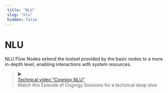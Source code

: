 ```yaml
---
 title: "NLU" 
 slug: "nlu" 
 hidden: false 
---
```

# NLU
NLU Flow Nodes extend the toolset provided by the basic nodes to a more in-depth level, enabling interactions with system resources.

<blockquote class="callout callout_info" theme="📘">
    <span class="callout-icon">▶️</span>
    <div class="callout-heading">
      <div class="callout-text">
         <a href="https://support.cognigy.com/hc/en-us/articles/360019857220-Cognigy-Sessions-Cognigy-NLU" target="_blank" >Technical video  "Cognigy NLU"</a>
      </div>
      <div class="callout-subtext">
      Watch this Episode of Cognigy Sessions for a technical deep dive
      </div>
   </div>
</blockquote>
